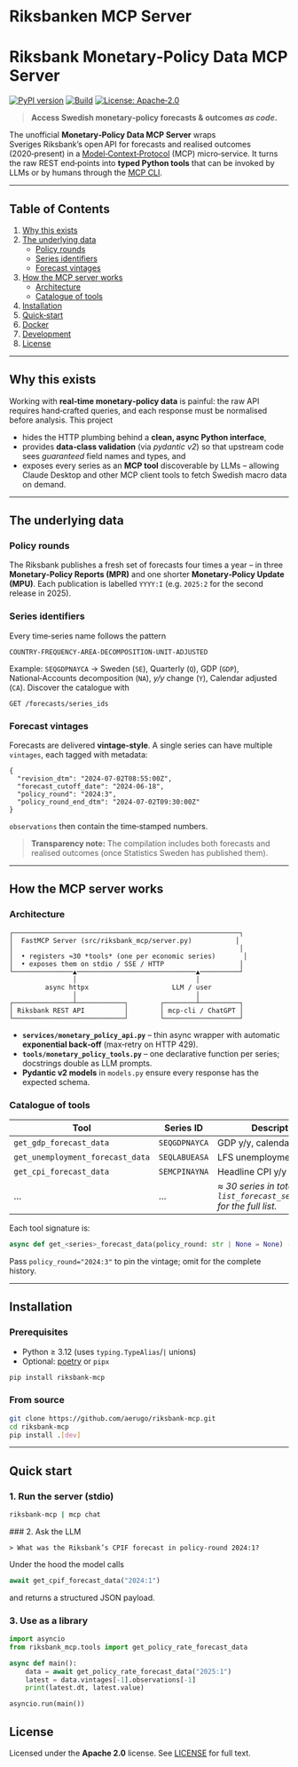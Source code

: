 # Riksbanken MCP Server
# Riksbank Monetary‑Policy Data MCP Server

[![PyPI version](https://img.shields.io/pypi/v/riksbank-mcp.svg)](https://pypi.org/project/riksbank-mcp)
[![Build](https://github.com/aerugo/riksbank-mcp/actions/workflows/ci.yml/badge.svg)](https://github.com/aerugo/riksbank-mcp/actions)
[![License: Apache‑2.0](https://img.shields.io/badge/License-Apache_2.0-blue.svg)](LICENSE)

> **Access Swedish monetary‑policy forecasts & outcomes _as code_.**

The unofficial **Monetary‑Policy Data MCP Server** wraps Sveriges Riksbank’s open API for
forecasts and realised outcomes (2020‑present) in a [Model‑Context‑Protocol](https://modelcontextprotocol.io/) (MCP) micro‑service.  It turns the raw REST end‑points into **typed Python tools** that can be invoked by LLMs or by humans through the [MCP CLI](https://github.com/modelcontext/mcp-cli).

---

## Table of Contents

1. [Why this exists](#why-this-exists)
2. [The underlying data](#the-underlying-data)
   * [Policy rounds](#policy-rounds)
   * [Series identifiers](#series-identifiers)
   * [Forecast vintages](#forecast-vintages)
3. [How the MCP server works](#how-the-mcp-server-works)
   * [Architecture](#architecture)
   * [Catalogue of tools](#catalogue-of-tools)
4. [Installation](#installation)
5. [Quick‑start](#quick-start)
6. [Docker](#docker)
7. [Development](#development)
8. [License](#license)

---

## Why this exists

Working with **real‑time monetary‑policy data** is painful: the raw API
requires hand‑crafted queries, and each response must be normalised
before analysis.  This project

* hides the HTTP plumbing behind a **clean, async Python interface**,
* provides **data‑class validation** (via *pydantic v2*) so that upstream
  code sees _guaranteed_ field names and types, and
* exposes every series as an **MCP tool** discoverable by LLMs – allowing
  Claude Desktop and other MCP client tools to fetch Swedish
  macro data on demand.

---

## The underlying data

### Policy rounds

The Riksbank publishes a fresh set of forecasts four times a year – in
three **Monetary‑Policy Reports (MPR)** and one shorter **Monetary‑Policy
Update (MPU)**.  Each publication is labelled `YYYY:I` (e.g. `2025:2` for
the second release in 2025).  

### Series identifiers

Every time‑series name follows the pattern

```
COUNTRY‑FREQUENCY‑AREA‑DECOMPOSITION‑UNIT‑ADJUSTED
```

Example: `SEQGDPNAYCA`  →  Sweden (`SE`), Quarterly (`Q`), GDP (`GDP`),
National‑Accounts decomposition (`NA`), *y/y* change (`Y`), Calendar
adjusted (`CA`).  Discover the catalogue with

```http
GET /forecasts/series_ids
```

### Forecast vintages

Forecasts are delivered **vintage‑style**.  A single series can have
multiple `vintages`, each tagged with metadata:

```jsonc
{
  "revision_dtm": "2024‑07‑02T08:55:00Z",
  "forecast_cutoff_date": "2024‑06‑18",
  "policy_round": "2024:3",
  "policy_round_end_dtm": "2024‑07‑02T09:30:00Z"
}
```

`observations` then contain the time‑stamped numbers.

> **Transparency note:** The compilation includes both forecasts and
> realised outcomes (once Statistics Sweden has published them).

---

## How the MCP server works

### Architecture

```
┌─────────────────────────────────────────────────────────┐
│  FastMCP Server (src/riksbank_mcp/server.py)           │
│                                                         │
│  • registers ≈30 *tools* (one per economic series)       │
│  • exposes them on stdio / SSE / HTTP                   │
└───────────────▲──────────────────────────────▲──────────┘
                │                              │
         async httpx                     LLM / user
                │                              │
┌───────────────┴────────────┐        ┌────────┴──────────┐
│ Riksbank REST API          │        │ mcp‑cli / ChatGPT │
└────────────────────────────┘        └───────────────────┘
```

* **`services/monetary_policy_api.py`** – thin async wrapper with
  automatic **exponential back‑off** (max‑retry on HTTP 429).
* **`tools/monetary_policy_tools.py`** – one declarative function per
  series; docstrings double as LLM prompts.
* **Pydantic v2 models** in `models.py` ensure every response has the
  expected schema.

### Catalogue of tools

| Tool | Series ID | Description |
|------|-----------|-------------|
| `get_gdp_forecast_data` | `SEQGDPNAYCA` | GDP y/y, calendar‑adjusted |
| `get_unemployment_forecast_data` | `SEQLABUEASA` | LFS unemployment rate |
| `get_cpi_forecast_data` | `SEMCPINAYNA` | Headline CPI y/y |
| … | … | _≈ 30 series in total – run `list_forecast_series_ids()` for the full list._ |

Each tool signature is:

```python
async def get_<series>_forecast_data(policy_round: str | None = None) -> MonetaryPolicyDataResponse
```

Pass `policy_round="2024:3"` to pin the vintage; omit for the complete
history.

---

## Installation

### Prerequisites

* Python ≥ 3.12 (uses `typing.TypeAlias`/`|` unions)
* Optional: [poetry](https://python-poetry.org/) or `pipx`

```bash
pip install riksbank-mcp
```

### From source

```bash
git clone https://github.com/aerugo/riksbank-mcp.git
cd riksbank-mcp
pip install .[dev]
```

---

## Quick start

### 1. Run the server (stdio)

```bash
riksbank-mcp | mcp chat
```

### 2. Ask the LLM

```
> What was the Riksbank’s CPIF forecast in policy‑round 2024:1?
```

Under the hood the model calls

```python
await get_cpif_forecast_data("2024:1")
```

and returns a structured JSON payload.

### 3. Use as a library

```python
import asyncio
from riksbank_mcp.tools import get_policy_rate_forecast_data

async def main():
    data = await get_policy_rate_forecast_data("2025:1")
    latest = data.vintages[-1].observations[-1]
    print(latest.dt, latest.value)

asyncio.run(main())
```

## License

Licensed under the **Apache 2.0** license.  See [LICENSE](LICENSE) for
full text.